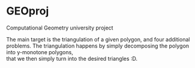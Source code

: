 # GEOproj

Computational Geometry university project

The main target is the triangulation of a given polygon, and four additional problems.
The triangulation happens by simply decomposing the polygon into y-monotone polygons,<br/>
  that we then simply turn into the desired triangles :D.

